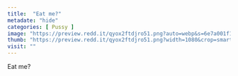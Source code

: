 ```yaml
---
title:  "Eat me?"
metadate: "hide"
categories: [ Pussy ]
image: "https://preview.redd.it/qyox2ftdjro51.png?auto=webp&s=6e7a001f18ba27b56d673b566c284ef0e99f2dc0"
thumb: "https://preview.redd.it/qyox2ftdjro51.png?width=1080&crop=smart&auto=webp&s=3bb12349aea5eb685f624aad81a9f151e315a672"
visit: ""
---
```

Eat me?
